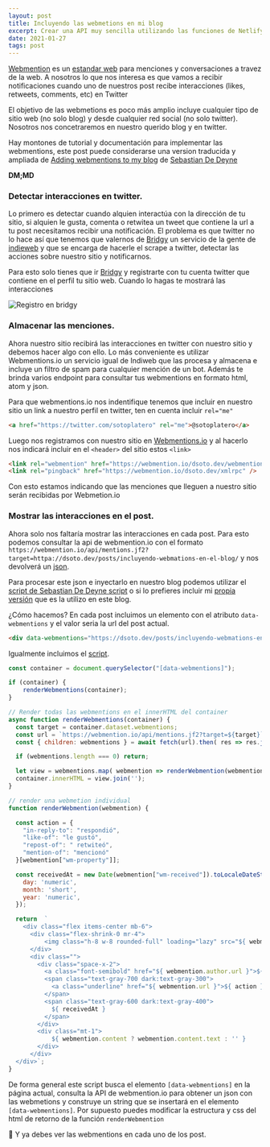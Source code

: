 ```yaml
---
layout: post
title: Incluyendo las webmetions en mi blog
excerpt: Crear una API muy sencilla utilizando las funciones de Netlify.
date: 2021-01-27
tags: post
---
```



[Webmention](https://indieweb.org/Webmention) es un [estandar web](https://www.w3.org/TR/webmention/) para menciones y conversaciones a travez de la web. A nosotros lo que nos interesa es que vamos a recibir notificaciones cuando uno de nuestros post recibe interacciones (likes, retweets, comments, etc) en Twitter

El objetivo de las webmetions es poco más amplio incluye cualquier tipo de sitio web (no solo blog) y desde cualquier red social (no solo twitter). Nosotros nos concetraremos en nuestro querido blog y en twitter.

Hay montones de tutorial y documentación para implementar las webmentions, este post puede considerarse una version traducida y ampliada de [Adding webmentions to my blog](https://sebastiandedeyne.com/adding-webmentions-to-my-blog/) de [Sebastian De Deyne](https://twitter.com/sebdedeyne)

**DM;MD**

### Detectar interacciones en twitter. 

Lo primero es detectar cuando alquien interactúa con la dirección de tu sitio, si alquien le gusta, comenta o retwitea un tweet que contiene la url a tu post necesitamos recibir una notificación. El problema es que twitter no lo hace así que tenemos que valernos de [Bridgy](https://brid.gy) un servicio de la gente de [indieweb](https://indieweb.org) y que se encarga de hacerle el scrape a twitter, detectar las acciones sobre nuestro sitio y notificarnos.

Para esto solo tienes que ir [Bridgy](https://brid.gy) y registrarte con tu cuenta twitter que contiene en el perfil tu sitio web. Cuando lo hagas te mostrará las interacciones 

![Registro en bridgy](/img/bridgy.jpg)

### Almacenar las menciones.

Ahora nuestro sitio recibirá las interacciones en twitter con nuestro sitio y debemos hacer algo con ello. Lo más conveniente es utilizar Webmentions.io un servicio igual de Indiweb que las procesa y almacena e incluye un filtro de spam para cualquier mención de un bot. Además te brinda varios endpoint para consultar tus webmentions en formato html, atom y json.

Para que webmentions.io nos indentifique tenemos que incluir en nuestro sitio un link a nuestro perfil en twitter, ten en cuenta incluir `rel="me"`

```html
<a href="https://twitter.com/sotoplatero" rel="me">@sotoplatero</a>
```

Luego nos registramos con nuestro sitio en [Webmentions.io](https://webmention.io/) y al hacerlo nos indicará incluir en el `<header>` del sitio estos `<link>`

```html
<link rel="webmention" href="https://webmention.io/dsoto.dev/webmention" />
<link rel="pingback" href="https://webmention.io/dsoto.dev/xmlrpc" />
```

Con esto estamos indicando que las menciones que lleguen a nuestro sitio serán recibidas por Webmetion.io

### Mostrar las interacciones en el post.

Ahora solo nos faltaría mostrar las interacciones en cada post. Para esto podemos consultar la api de webmention.io con el formato `https://webmention.io/api/mentions.jf2?target=httpa://dsoto.dev/posts/incluyendo-webmations-en-el-blog/` y nos devolverá un [json](https://webmention.io/api/mentions.jf2?target=https://dsoto.dev/posts/incluyendo-webmations-en-el-blog/).

Para procesar este json e inyectarlo en nuestro blog podemos utilizar el [script de Sebastian De Deyne script](https://github.com/sebastiandedeyne/sebastiandedeyne.com/blob/f9c19f78e7a7b57562059a62154f0c9d9641267b/assets/js/webmentions.js) o si lo prefieres incluir mi [propia versión](https://raw.githubusercontent.com/sotoplatero/dsoto.dev/master/src/scripts/webmentions.js) que es la utilizo en este blog.

¿Cómo hacemos? En cada post incluimos un elemento con el atributo `data-webmentions` y el valor seria la url del post actual.

```html
<div data-webmentions="https://dsoto.dev/posts/incluyendo-webmations-en-el-blog/" ></div>
```

Igualmente incluimos el [script](https://raw.githubusercontent.com/sotoplatero/dsoto.dev/master/src/scripts/webmentions.js).

```javascript
const container = document.querySelector("[data-webmentions]");

if (container) {
    renderWebmentions(container);
}

// Render todas las webmentions en el innerHTML del container
async function renderWebmentions(container) {
  const target = container.dataset.webmentions;
  const url = `https://webmention.io/api/mentions.jf2?target=${target}`;
  const { children: webmentions } = await fetch(url).then( res => res.json() )

  if (webmentions.length === 0) return;

  let view = webmentions.map( webmention => renderWebmention(webmention) );
  container.innerHTML = view.join('');
}

// render una webmetion individual
function renderWebmention(webmention) {

  const action = {
    "in-reply-to": "respondió",
    "like-of": "le gustó",
    "repost-of": " retwiteó",
    "mention-of": "mencionó"
  }[webmention["wm-property"]];

  const receivedAt = new Date(webmention["wm-received"]).toLocaleDateString('es-ES', {
    day: 'numeric',
    month: 'short',
    year: 'numeric',
  });

  return  `
    <div class="flex items-center mb-6">
      <div class="flex-shrink-0 mr-4">
          <img class="h-8 w-8 rounded-full" loading="lazy" src="${ webmention.author.photo }">
      </div>
      <div class="">
        <div class="space-x-2">
          <a class="font-semibold" href="${ webmention.author.url }">${ webmention.author.name }</a>
          <span class="text-gray-700 dark:text-gray-300">
            <a class="underline" href="${ webmention.url }">${ action }</a>
          </span>
          <span class="text-gray-600 dark:text-gray-400">
            ${ receivedAt }
          </span>
        </div>
        <div class="mt-1">
            ${ webmention.content ? webmention.content.text : '' }
        </div>
      </div>
  </div>`;
}
```

 De forma general este script busca el elemento `[data-webmentions]` en la página actual, consulta la API de webmention.io para obtener un json con las webmetions y  construye un string que se insertará en el elemento `[data-webmentions]`. Por supuesto puedes modificar la estructura y css del html de retorno de la función `renderWebmention`

 🎉 Y ya debes ver las webmentions en cada uno de los post.

